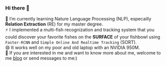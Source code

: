 ### Hi there 👋
🌱 I’m currently learning Nature Language Processing (NLP), especailly **Relation Extraction** (RE) for my master degree.  
⚡ I implemented a multi-fish recognization and tracking system that you could discover your favorite fishes on the **SURFACE** of your fishbowl using `Faster-RCNN` and `Simple Online And Realtime Tracking` (SORT).  
😄 It works well on my poor and old laptop with an NVIDIA 950M.   
💬 If you are interested in me and want to know more about me, welcome to me [blog](http://czqmike-server.cn/) or send messages to me:)
<!--
**czqmike/czqmike** is a ✨ _special_ ✨ repository because its `README.md` (this file) appears on your GitHub profile.

Here are some ideas to get you started:

- 🔭 I’m currently working on ...
- 🌱 I’m currently learning ...
- 👯 I’m looking to collaborate on ...
- 🤔 I’m looking for help with ...
- 💬 Ask me about ...
- 📫 How to reach me: ...
- 😄 Pronouns: ...
- ⚡ Fun fact: ...
-->
